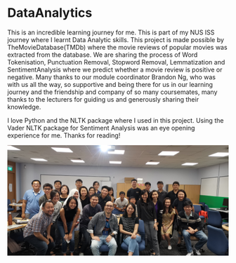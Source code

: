 # DataAnalytics

This is an incredible learning journey for me. This is part of my NUS ISS journey where I learnt Data Analytic skills. This project is made possible by TheMovieDatabase(TMDb) where the movie reviews of popular movies was extracted from the database. We are sharing the process of Word Tokenisation, Punctuation Removal, Stopword Removal, Lemmatization and SentimentAnalysis where we predict whether a movie review is positive or negative. Many thanks to our module coordinator Brandon Ng, who was with us all the way, so supportive and being there for us in our learning journey and the friendship and company of so many coursemates, many thanks to the lecturers for guiding us and generously sharing their knowledge.

I love Python and the NLTK package where I used in this project. Using the Vader NLTK package for Sentiment Analysis was an eye opening experience for me. Thanks for reading! 

![GroupPhoto](images/DataAnalyticGroupPhoto.jpg)
